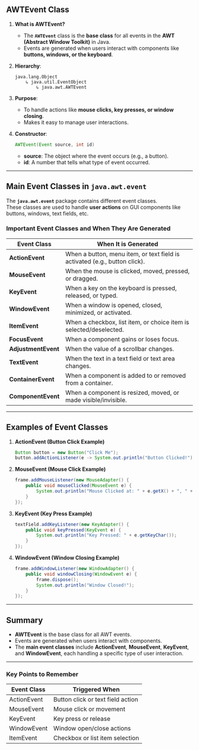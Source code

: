 
## **AWTEvent Class**

1. **What is AWTEvent?**  
   - The **`AWTEvent`** class is the **base class** for all events in the **AWT (Abstract Window Toolkit)** in Java.  
   - Events are generated when users interact with components like **buttons, windows, or the keyboard**.

2. **Hierarchy**:  
   ```
   java.lang.Object  
       ↳ java.util.EventObject  
           ↳ java.awt.AWTEvent  
   ```

3. **Purpose**:  
   - To handle actions like **mouse clicks, key presses, or window closing**.  
   - Makes it easy to manage user interactions.

4. **Constructor**:  
   ```java
   AWTEvent(Event source, int id)
   ```
   - **source**: The object where the event occurs (e.g., a button).  
   - **id**: A number that tells what type of event occurred.

---

## **Main Event Classes in `java.awt.event`**

The **`java.awt.event`** package contains different event classes.  
These classes are used to handle **user actions** on GUI components like buttons, windows, text fields, etc.

### **Important Event Classes and When They Are Generated**

| **Event Class**       | **When It is Generated**                                |
|------------------------|-------------------------------------------------------|
| **ActionEvent**        | When a button, menu item, or text field is activated (e.g., button click). |
| **MouseEvent**         | When the mouse is clicked, moved, pressed, or dragged. |
| **KeyEvent**           | When a key on the keyboard is pressed, released, or typed. |
| **WindowEvent**        | When a window is opened, closed, minimized, or activated. |
| **ItemEvent**          | When a checkbox, list item, or choice item is selected/deselected. |
| **FocusEvent**         | When a component gains or loses focus.                |
| **AdjustmentEvent**    | When the value of a scrollbar changes.                |
| **TextEvent**          | When the text in a text field or text area changes.   |
| **ContainerEvent**     | When a component is added to or removed from a container. |
| **ComponentEvent**     | When a component is resized, moved, or made visible/invisible. |

---

## **Examples of Event Classes**

1. **ActionEvent (Button Click Example)**  
   ```java
   Button button = new Button("Click Me");
   button.addActionListener(e -> System.out.println("Button Clicked!"));
   ```

2. **MouseEvent (Mouse Click Example)**  
   ```java
   frame.addMouseListener(new MouseAdapter() {
       public void mouseClicked(MouseEvent e) {
           System.out.println("Mouse Clicked at: " + e.getX() + ", " + e.getY());
       }
   });
   ```

3. **KeyEvent (Key Press Example)**  
   ```java
   textField.addKeyListener(new KeyAdapter() {
       public void keyPressed(KeyEvent e) {
           System.out.println("Key Pressed: " + e.getKeyChar());
       }
   });
   ```

4. **WindowEvent (Window Closing Example)**  
   ```java
   frame.addWindowListener(new WindowAdapter() {
       public void windowClosing(WindowEvent e) {
           frame.dispose();
           System.out.println("Window Closed!");
       }
   });
   ```

---

## **Summary**

- **AWTEvent** is the base class for all AWT events.  
- Events are generated when users interact with components.  
- The **main event classes** include **ActionEvent**, **MouseEvent**, **KeyEvent**, and **WindowEvent**, each handling a specific type of user interaction.

---

### **Key Points to Remember**

| **Event Class**   | **Triggered When**                 |
|-------------------|------------------------------------|
| ActionEvent       | Button click or text field action  |
| MouseEvent        | Mouse click or movement           |
| KeyEvent          | Key press or release              |
| WindowEvent       | Window open/close actions         |
| ItemEvent         | Checkbox or list item selection   |

